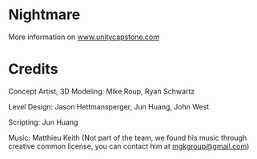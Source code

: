 Nightmare
=========

More information on www.unitycapstone.com




Credits
=========

Concept Artist, 3D Modeling: Mike Roup, Ryan Schwartz

Level Design: Jason Hettmansperger, Jun Huang, John West

Scripting: Jun Huang

Music: Matthieu Keith (Not part of the team, we found his music through creative common license, you can contact him at mgkgroup@gmail.com)
